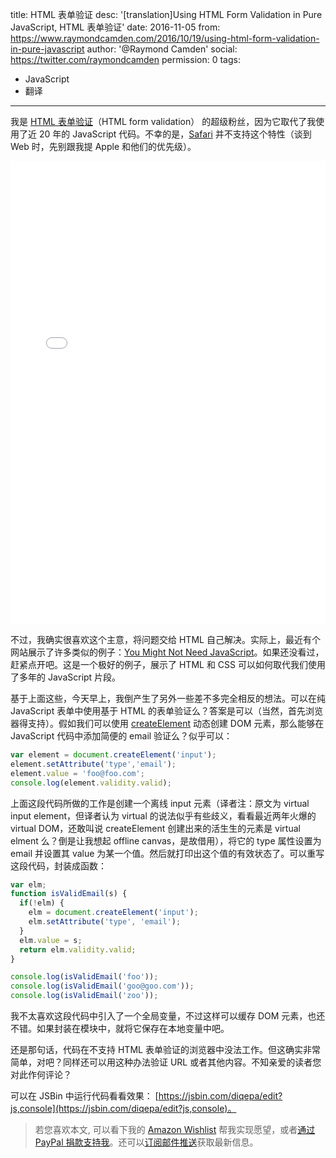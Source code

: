 title: HTML 表单验证
desc: '[translation]Using HTML Form Validation in Pure JavaScript, HTML 表单验证'
date: 2016-11-05
from: https://www.raymondcamden.com/2016/10/19/using-html-form-validation-in-pure-javascript
author: '@Raymond Camden'
social: https://twitter.com/raymondcamden
permission: 0
tags:
  - JavaScript
  - 翻译
---

我是 [HTML 表单验证](https://developer.mozilla.org/en-US/docs/Web/Guide/HTML/Forms/Data_form_validation)（HTML form validation） 的超级粉丝，因为它取代了我使用了近 20 年的 JavaScript 代码。不幸的是，[Safari](http://caniuse.com/#feat=form-validation) 并不支持这个特性（谈到 Web 时，先别跟我提 Apple 和他们的优先级）。

<iframe src="/caniuse/embed.html?feat=form-validation&amp;periods=future_3,future_2,future_1,current,past_1,past_2,past_3,past_4,past_5" frameborder="0" width="100%" height="741px"></iframe>

不过，我确实很喜欢这个主意，将问题交给 HTML 自己解决。实际上，最近有个网站展示了许多类似的例子：[You Might Not Need JavaScript](http://youmightnotneedjs.com/)。如果还没看过，赶紧点开吧。这是一个极好的例子，展示了 HTML 和 CSS 可以如何取代我们使用了多年的 JavaScript 片段。


基于上面这些，今天早上，我倒产生了另外一些差不多完全相反的想法。可以在纯 JavaScript 表单中使用基于 HTML 的表单验证么？答案是可以（当然，首先浏览器得支持）。假如我们可以使用 [createElement](https://developer.mozilla.org/en-US/docs/Web/API/Document/createElement) 动态创建 DOM 元素，那么能够在 JavaScript 代码中添加简便的 email 验证么？似乎可以：

```javascript
var element = document.createElement('input');
element.setAttribute('type','email');
element.value = 'foo@foo.com';
console.log(element.validity.valid); 
```

上面这段代码所做的工作是创建一个离线 input 元素（译者注：原文为 virtual input element，但译者认为 virtual 的说法似乎有些歧义，看看最近两年火爆的 virtual DOM，还敢叫说 createElement 创建出来的活生生的元素是 virtual elment 么？倒是让我想起 offline canvas，是故借用），将它的 type 属性设置为 email 并设置其 value 为某一个值。然后就打印出这个值的有效状态了。可以重写这段代码，封装成函数：

```javascript
var elm;
function isValidEmail(s) {
  if(!elm) {
    elm = document.createElement('input');
    elm.setAttribute('type', 'email');
  }
  elm.value = s;
  return elm.validity.valid;
}

console.log(isValidEmail('foo'));
console.log(isValidEmail('goo@goo.com'));
console.log(isValidEmail('zoo')); 
```

我不太喜欢这段代码中引入了一个全局变量，不过这样可以缓存 DOM 元素，也还不错。如果封装在模块中，就将它保存在本地变量中吧。

还是那句话，代码在不支持 HTML 表单验证的浏览器中没法工作。但这确实非常简单，对吧？同样还可以用这种办法验证 URL 或者其他内容。不知亲爱的读者您对此作何评论？

可以在 JSBin 中运行代码看看效果： [https://jsbin.com/diqepa/edit?js,console](https://jsbin.com/diqepa/edit?js,console)。

> 若您喜欢本文, 可以看下我的 [Amazon Wishlist](http://www.amazon.com/gp/registry/wishlist/2TCL1D08EZEYE/ref=cm_wl_rlist_go_v?) 帮我实现愿望，或者[通过 PayPal 捐款支持我](https://paypal.me/RaymondCamden)。还可以[订阅邮件推送](https://feedburner.google.com/fb/a/mailverify?uri=RaymondCamdensBlog)获取最新信息。
